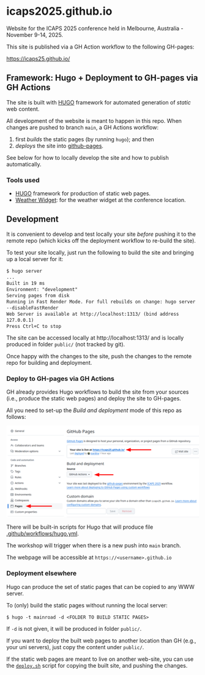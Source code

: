 # icaps2025.github.io

Website for the ICAPS 2025 conference held in Melbourne, Australia - November 9-14, 2025.

This site is published via a GH Action workflow to the following GH-pages: 

https://icaps25.github.io/

## Framework: Hugo + Deployment to GH-pages via GH Actions

The site is built with [HUGO](https://gohugo.io) framework for automated generation of _static_ web content.

All development of the website is meant to happen in this repo. When changes are pushed to branch `main`, a GH Actions workflow:

1. first _builds_ the static pages (by running `hugo`); and then
2. _deploys_ the site into [github-pages](https://docs.github.com/en/pages/getting-started-with-github-pages/configuring-a-publishing-source-for-your-github-pages-site).

See below for how to locally develop the site and how to publish automatically.

### Tools used

- [HUGO](https://gohugo.io) framework for production of static web pages.
- [Weather Widget](https://weatherwidget.org/): for the weather widget at the conference location.

## Development

It is convenient to develop and test locally your site _before_ pushing it to the remote repo (which kicks off the deployment workflow to re-build the site).

To test your site locally, just run the following to build the site and bringing up a local server for it:

```shell
$ hugo server
...
Built in 19 ms
Environment: "development"
Serving pages from disk
Running in Fast Render Mode. For full rebuilds on change: hugo server --disableFastRender
Web Server is available at http://localhost:1313/ (bind address 127.0.0.1) 
Press Ctrl+C to stop
```

The site can be accessed locally at http://localhost:1313/ and is locally produced in folder `public/` (not tracked by git).

Once happy with the changes to the site, push the changes to the remote repo for building and deployment.

### Deploy to GH-pages via GH Actions

GH already provides Hugo workflows to build the site from your sources (i.e., produce the static web pages) and deploy the site to GH-pages.

All you need to set-up the _Build and deployment_ mode of this repo as follows:

![](gh-pages-settings.png)

There will be built-in scripts for Hugo that will produce file
[.github/workflows/hugo.yml](.github/workflows/hugo.yml).

The workshop will trigger when there is a new push into `main` branch.

The webpage will be accessible at `https://<username>.github.io`

### Deployment elsewhere

Hugo can produce the set of static pages that can be copied to any WWW server.

To (only) build the static pages without running the local server:

```shell
$ hugo -t mainroad -d <FOLDER TO BUILD STATIC PAGES>
```

If `-d` is not given, it will be produced in folder `public/`.

If you want to deploy the built web pages to another location than GH (e.g., your uni servers), just copy the content under `public/`.

If the static web pages are meant to live on another web-site, you can use the [`deploy.sh`](deploy.sh) script for copying the built site, and pushing the changes.

